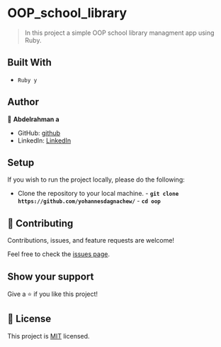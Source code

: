 # OOP_school_library

> In this project a simple OOP school library managment app using Ruby.

## Built With

- `Ruby y`

## Author

👤 **Abdelrahman a**

- GitHub: [github](https://github.com/Abdo9826)
- LinkedIn: [LinkedIn](https://www.linkedin.com/in/abdelruhman-mihamed/)

## Setup

If you wish to run the project locally, please do the following:

- Clone the repository to your local machine. - **`git clone https://github.com/yohannesdagnachew/`** - **`cd oop`**

## 🤝 Contributing

Contributions, issues, and feature requests are welcome!

Feel free to check the [issues page](https://github.com/yohannesdagnachew/OOP/issues).

## Show your support

Give a ⭐️ if you like this project!

## 📝 License

This project is [MIT](./MIT.md) licensed.
